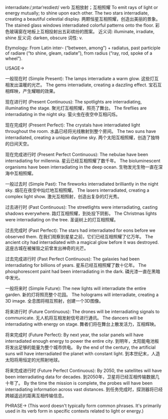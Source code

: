 interradiate:/ˌɪntərˈreɪdieɪt/
verb
互相放射；互相照耀
To emit rays of light or energy mutually; to shine upon each other.
The two stars interradiate, creating a beautiful celestial display. 两颗恒星互相照耀，创造出美丽的景象。
The stained glass windows interradiated colorful patterns onto the floor. 彩色玻璃窗在地板上互相投射出五彩缤纷的图案。
近义词: illuminate, irradiate, shine
反义词: darken, obscure
词性: v.

Etymology:
From Latin inter- (“between, among”) + radiatus, past participle of radiare (“to shine, gleam, radiate”), from radius (“ray, rod, spoke of a wheel”).

USAGE->

一般现在时 (Simple Present):
The lamps interradiate a warm glow.  这些灯互相发出温暖的光芒。
The gems interradiate, creating a dazzling effect. 宝石互相辉映，产生耀眼的效果。

现在进行时 (Present Continuous):
The spotlights are interradiating, illuminating the stage. 聚光灯互相照耀，照亮了舞台。
The fireflies are interradiating in the night sky. 萤火虫在夜空中互相闪烁。

现在完成时 (Present Perfect):
The crystals have interradiated light throughout the room. 水晶已经将光线散射到整个房间。
The two suns have interradiated, creating a unique daytime sky. 两个太阳互相照耀，创造了独特的日间天空。

现在完成进行时 (Present Perfect Continuous):
The nebulae have been interradiating for millennia. 星云已经互相照耀了数千年。
The bioluminescent organisms have been interradiating in the deep ocean. 生物发光生物一直在深海中互相照耀。

一般过去时 (Simple Past):
The fireworks interradiated brilliantly in the night sky. 烟花在夜空中灿烂地互相照耀。
The lasers interradiated, creating a complex light show. 激光互相照射，创造出复杂的灯光秀。

过去进行时 (Past Continuous):
The streetlights were interradiating, casting shadows everywhere. 路灯互相照耀，到处投下阴影。
The Christmas lights were interradiating on the tree. 圣诞树上的灯互相照耀。

过去完成时 (Past Perfect):
The stars had interradiated for eons before we observed them. 在我们观察到星星之前，它们已经互相照耀了亿万年。
The ancient city had interradiated with a magical glow before it was destroyed. 这座古城在被摧毁之前曾发出神奇的光芒。

过去完成进行时 (Past Perfect Continuous):
The galaxies had been interradiating for billions of years. 星系已经互相照耀了数十亿年。
The phosphorescent paint had been interradiating in the dark. 磷光漆一直在黑暗中发光。


一般将来时 (Simple Future):
The new lights will interradiate the entire garden. 新的灯将照亮整个花园。
The holograms will interradiate, creating a 3D image. 全息图将相互照射，创建一个3D图像。

将来进行时 (Future Continuous):
The drones will be interradiating signals to communicate. 无人机将互相发射信号进行通讯。
The dancers will be interradiating with energy on stage. 舞者们将在舞台上散发活力，互相辉映。

将来完成时 (Future Perfect):
By next year, the solar panels will have interradiated enough energy to power the entire city. 到明年，太阳能电池板将发出足够的能量为整个城市供电。
By the end of the century, the artificial suns will have interradiated the planet with constant light. 到本世纪末，人造太阳将用恒定的光照射地球。

将来完成进行时 (Future Perfect Continuous):
By 2050, the satellites will have been interradiating data for decades. 到2050年，卫星将已经互相传输数据几十年了。
By the time the mission is complete, the probes will have been interradiating information across vast distances. 到任务完成时，探测器将已经跨越遥远的距离互相传输信息。

PHRASE->
(This word doesn't typically form common phrases. It's primarily used in its verb form in specific contexts related to light or energy.)
